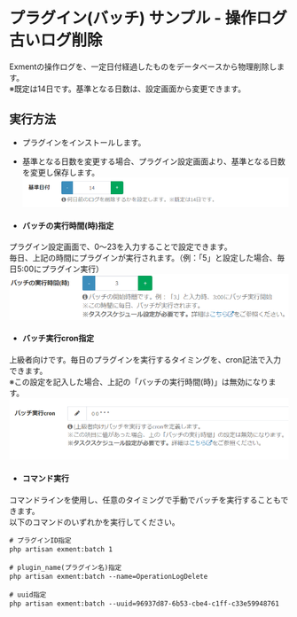 # プラグイン(バッチ) サンプル - 操作ログ 古いログ削除
Exmentの操作ログを、一定日付経過したものをデータベースから物理削除します。  
※既定は14日です。基準となる日数は、設定画面から変更できます。

## 実行方法
- プラグインをインストールします。

- 基準となる日数を変更する場合、プラグイン設定画面より、基準となる日数を変更し保存します。  
![プラグイン画面](plugin_batch3.png)  

- #### バッチの実行時間(時)指定
プラグイン設定画面で、0～23を入力することで設定できます。  
毎日、上記の時間にプラグインが実行されます。（例：「5」と設定した場合、毎日5:00にプラグイン実行）  
![プラグイン画面](plugin_batch1.png)  

- #### バッチ実行cron指定
上級者向けです。毎日のプラグインを実行するタイミングを、cron記法で入力できます。  
※この設定を記入した場合、上記の「バッチの実行時間(時)」は無効になります。  
![プラグイン画面](plugin_batch2.png)  

- #### コマンド実行
コマンドラインを使用し、任意のタイミングで手動でバッチを実行することもできます。  
以下のコマンドのいずれかを実行してください。  

~~~
# プラグインID指定
php artisan exment:batch 1

# plugin_name(プラグイン名)指定
php artisan exment:batch --name=OperationLogDelete

# uuid指定
php artisan exment:batch --uuid=96937d87-6b53-cbe4-c1ff-c33e59948761
~~~  
